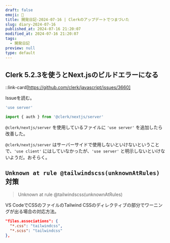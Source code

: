 ```yaml
---
draft: false
emoji: 🐻
title: 開発日記-2024-07-16 | Clerkのアップデートでつまづいた
slug: diary-2024-07-16
published_at: 2024-07-16 21:20:07
modified_at: 2024-07-16 21:20:07
tags:
  - 開発日記
preview: null
type: default
---
```


## Clerk 5.2.3を使うとNext.jsのビルドエラーになる

::link-card[https://github.com/clerk/javascript/issues/3660]

Issueを読む。

```typescript
'use server'

import { auth } from '@clerk/nextjs/server'
```

`@clerk/nextjs/server` を使用しているファイルに `'use server'` を追加したら改善した。

`@clerk/nextjs/server` はサーバーサイドで使用しないといけないということで、`'use client'` にはしていなかったが、`'use server'` と明示しないといけないようだ。おそらく。

## `Unknown at rule @tailwindscss(unknownAtRules)` 対策

> Unknown at rule @tailwindscss(unknownAtRules)

VS CodeでCSSのファイルのTailwind CSSのディレクティブの部分でワーニングが出る場合の対応方法。

```json:.vscode/settings.json
"files.associations": {
  "*.css": "tailwindcss",
  "*.scss": "tailwindcss"
},
```
